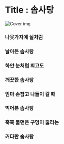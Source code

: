 # Title : 솜사탕
![Cover img](mangboong.png)
### 나뭇가지에 실처럼
### 날아든 솜사탕
### 하얀 눈처럼 희고도
### 깨끗한 솜사탕
### 엄마 손잡고 나들이 갈 때
### 먹어본 솜사탕
### 훅훅 불면은 구멍이 뚫리는
### 커다란 솜사탕
